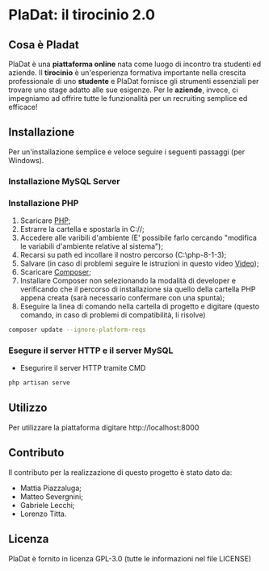 # PlaDat: il tirocinio 2.0

## Cosa è Pladat
PlaDat è una **piattaforma online** nata come luogo di incontro tra studenti ed aziende. Il **tirocinio** è un'esperienza formativa importante nella crescita professionale di uno **studente** e PlaDat fornisce gli strumenti essenziali per trovare uno stage adatto alle sue esigenze. Per le **aziende**, invece, ci impegniamo ad offrire tutte le funzionalità per un recruiting semplice ed efficace!

## Installazione
Per un'installazione semplice e veloce seguire i seguenti passaggi (per Windows).
### Installazione MySQL Server

### Installazione PHP
1) Scaricare [PHP](https://dw.uptodown.com/dwn/lr6MdfDpgQOJwLIiAihdAT0QcDAq6vG21T1GsTCeAjD1juqBUnsEe1IzQjiBTH404RvVOCoEEiPMVuOuurHx3_ifFSS_jufPAtMyrPolh4JUhjDsIotuXhQnsuR7JhBm/6bf1icuXVkw5vrHP9p_4kEhGNtIbZ5ykHSznddVtFXrV-Y5kXOvm8bRzPAL-o1j84WT2VmAhmVh7iYU_qVVG7u_f7Nvh1npJfc7QyUCKSfT2457_wLoXZVSbYQTh3o_L/EK892T7oJZGCRQqSdpRDIBBZsxn7CU-XCg1bbD4eld6G09CpjqjFXTXFR1zh1qC3/);
2) Estrarre la cartella e spostarla in C://;
3) Accedere alle varibili d'ambiente (E' possibile farlo cercando "modifica le variabili d'ambiente relative al sistema");
4) Recarsi su path ed incollare il nostro percorso (C:\php-8-1-3);
5) Salvare (in caso di problemi seguire le istruzioni in questo video [Video](https://www.youtube.com/watch?v=QMWb_Wn2g5k));
6) Scaricare [Composer](https://getcomposer.org/Composer-Setup.exe);
7) Installare Composer non selezionando la modalità di developer e verificando che il percorso di installazione sia quello della cartella PHP appena creata (sarà necessario confermare con una spunta);
8) Eseguire la linea di comando nella cartella di progetto e digitare (questo comando, in caso di problemi di compatibilità, li risolve)
```sh
composer update --ignore-platform-reqs
```

### Esegure il server HTTP e il server MySQL
- Esegurire il server HTTP tramite CMD
```sh
php artisan serve
```
## Utilizzo
Per utilizzare la piattaforma digitare http://localhost:8000

## Contributo
Il contributo per la realizzazione di questo progetto è stato dato da:
- Mattia Piazzaluga;
- Matteo Severgnini;
- Gabriele Lecchi;
- Lorenzo Titta.

## Licenza
PlaDat è fornito in licenza GPL-3.0 (tutte le informazioni nel file LICENSE)

